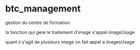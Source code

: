 # btc_management
gestion du centre de formation 


la fonction qui gere le traitement d'image s'appel imageUsage

quant il s'agit de plusieurs image on fait appel a imagesUsage
<!-- 


 -->